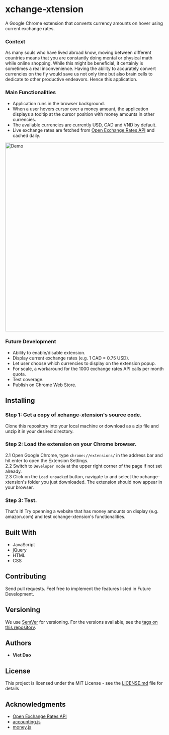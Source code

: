 # xchange-xtension
A Google Chrome extension that converts currency amounts on hover using current exchange rates.

### Context
As many souls who have lived abroad know, moving between different countries means that you are constantly doing mental or physical math while online shopping. While this might be beneficial, it certainly is sometimes a real inconvenience. Having the ability to accurately convert currencies on the fly would save us not only time but also brain cells to dedicate to other productive endeavors. Hence this application.

### Main Functionalities
- Application runs in the browser background.
- When a user hovers cursor over a money amount, the application displays a tooltip at the cursor position with money amounts in other currencies.
- The available currencies are currently USD, CAD and VND by default.
- Live exchange rates are fetched from [Open Exchange Rates API](https://openexchangerates.org/) and cached daily.

<style type="text/CSS">
</style>

<img src="https://j.gifs.com/Gvk0MK.gif" alt="Demo" align="middle" width="600" style="display: block; margin-left: auto; margin-right: auto" />

### Future Development
- Ability to enable/disable extension.
- Display current exchange rates (e.g. 1 CAD = 0.75 USD).
- Let user choose which currencies to display on the extension popup.
- For scale, a workaround for the 1000 exchange rates API calls per month quota.
- Test coverage.
- Publish on Chrome Web Store.

## Installing

### Step 1: Get a copy of xchange-xtension's source code.
Clone this repository into your local machine or download as a zip file and unzip it in your desired directory.

### Step 2: Load the extension on your Chrome browser.
2.1 Open Google Chrome, type `chrome://extensions/` in the address bar and hit enter to open the Extension Settings.  
2.2 Switch to `Developer mode` at the upper right corner of the page if not set already.  
2.3 Click on the `Load unpacked` button, navigate to and select the xchange-xtension's folder you just downloaded. The extension should now appear in your browser.

### Step 3: Test.
That's it! Try openning a website that has money amounts on display (e.g. amazon.com) and test xchange-xtension's functionalities.

## Built With
- JavaScript
- jQuery
- HTML
- CSS

## Contributing

Send pull requests. Feel free to implement the features listed in Future Development.

## Versioning

We use [SemVer](http://semver.org/) for versioning. For the versions available, see the [tags on this repository](https://github.com/your/project/tags). 

## Authors

* **Viet Dao**

## License

This project is licensed under the MIT License - see the [LICENSE.md](LICENSE.md) file for details

## Acknowledgments
* [Open Exchange Rates API](https://openexchangerates.org/)
* [accounting.js](http://openexchangerates.github.io/accounting.js/#documentation)
* [money.js](http://openexchangerates.github.io/money.js/#basic-install)
